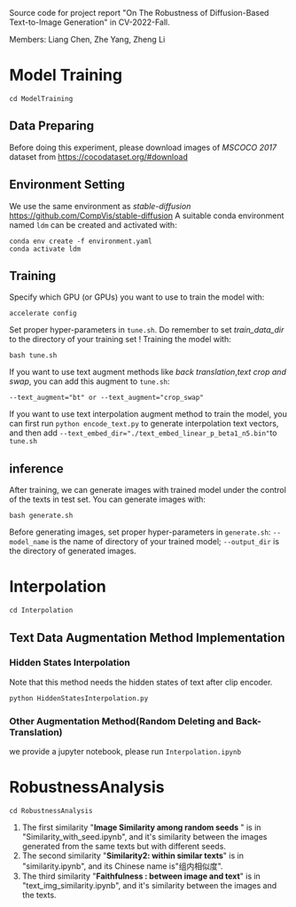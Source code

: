 Source code for project report "On The Robustness of Diffusion-Based Text-to-Image Generation" in CV-2022-Fall.

Members: Liang Chen, Zhe Yang, Zheng Li

# Model Training

```
cd ModelTraining
```

## Data Preparing
Before doing this experiment, please download images of _MSCOCO 2017_ dataset from https://cocodataset.org/#download

## Environment Setting
We use the same environment as _stable-diffusion_ https://github.com/CompVis/stable-diffusion 
A suitable conda environment named `ldm` can be created and activated with: 

```
conda env create -f environment.yaml
conda activate ldm
```

## Training
Specify which GPU (or GPUs) you want to use to train the model with:
```
accelerate config
```
Set proper hyper-parameters in `tune.sh`. Do remember to set _train_data_dir_ to the directory of your training set ! 
Training the model with:
```
bash tune.sh
```

If you want to use text augment methods like _back translation_,_text crop and swap_, you can add this augment to `tune.sh`:
```
--text_augment="bt" or --text_augment="crop_swap"
```

If you want to use text interpolation augment method to train the model, you can first run `python encode_text.py` to generate interpolation text vectors, and then add `--text_embed_dir="./text_embed_linear_p_beta1_n5.bin"`to `tune.sh`

## inference
After training, we can generate images with trained model under the control of the texts in test set. You can generate images with:
```
bash generate.sh
```
Before generating images, set proper hyper-parameters in `generate.sh`: `--model_name` is the name of directory of your trained model; `--output_dir` is the directory of generated images. 


# Interpolation

```
cd Interpolation
```

## Text Data Augmentation Method Implementation

### Hidden States Interpolation

Note that this method needs the hidden states of text after clip encoder.

```bash
python HiddenStatesInterpolation.py
```

### Other Augmentation Method(Random Deleting and Back-Translation)

we provide a jupyter notebook, please run `Interpolation.ipynb`

# RobustnessAnalysis

```
cd RobustnessAnalysis
```

1. The first similarity "**Image Similarity among random seeds** " is in "Similarity_with_seed.ipynb", and it's similarity between the images generated from the same texts but with different seeds.
2. The second similarity "**Similarity2: within similar texts**" is in "similarity.ipynb", and its Chinese name is"组内相似度".
3. The third similarity "**Faithfulness : between image and text**" is in "text_img_similarity.ipynb", and it's similarity between  the images and the texts.
